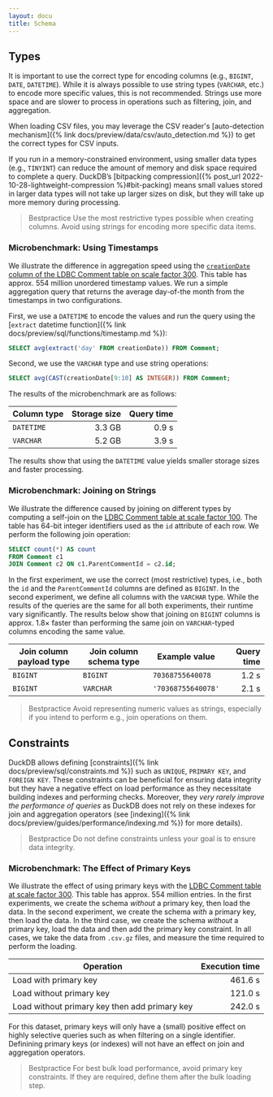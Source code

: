 ```yaml
---
layout: docu
title: Schema
---
```


## Types

It is important to use the correct type for encoding columns (e.g., `BIGINT`, `DATE`, `DATETIME`). While it is always possible to use string types (`VARCHAR`, etc.) to encode more specific values, this is not recommended. Strings use more space and are slower to process in operations such as filtering, join, and aggregation.

When loading CSV files, you may leverage the CSV reader's [auto-detection mechanism]({% link docs/preview/data/csv/auto_detection.md %}) to get the correct types for CSV inputs.

If you run in a memory-constrained environment, using smaller data types (e.g., `TINYINT`) can reduce the amount of memory and disk space required to complete a query. DuckDB’s [bitpacking compression]({% post_url 2022-10-28-lightweight-compression %}#bit-packing) means small values stored in larger data types will not take up larger sizes on disk, but they will take up more memory during processing.

> Bestpractice Use the most restrictive types possible when creating columns. Avoid using strings for encoding more specific data items.

### Microbenchmark: Using Timestamps

We illustrate the difference in aggregation speed using the [`creationDate` column of the LDBC Comment table on scale factor 300](https://blobs.duckdb.org/data/ldbc-sf300-comments-creationDate.parquet). This table has approx. 554 million unordered timestamp values. We run a simple aggregation query that returns the average day-of-the month from the timestamps in two configurations.

First, we use a `DATETIME` to encode the values and run the query using the [`extract` datetime function]({% link docs/preview/sql/functions/timestamp.md %}):

```sql
SELECT avg(extract('day' FROM creationDate)) FROM Comment;
```

Second, we use the `VARCHAR` type and use string operations:

```sql
SELECT avg(CAST(creationDate[9:10] AS INTEGER)) FROM Comment;
```

The results of the microbenchmark are as follows:

| Column type | Storage size | Query time |
| ----------- | -----------: | ---------: |
| `DATETIME`  |       3.3 GB |      0.9 s |
| `VARCHAR`   |       5.2 GB |      3.9 s |

The results show that using the `DATETIME` value yields smaller storage sizes and faster processing.

### Microbenchmark: Joining on Strings

We illustrate the difference caused by joining on different types by computing a self-join on the [LDBC Comment table at scale factor 100](https://blobs.duckdb.org/data/ldbc-sf100-comments.tar.zst). The table has 64-bit integer identifiers used as the `id` attribute of each row. We perform the following join operation:

```sql
SELECT count(*) AS count
FROM Comment c1
JOIN Comment c2 ON c1.ParentCommentId = c2.id;
```

In the first experiment, we use the correct (most restrictive) types, i.e., both the `id` and the `ParentCommentId` columns are defined as `BIGINT`.
In the second experiment, we define all columns with the `VARCHAR` type.
While the results of the queries are the same for all both experiments, their runtime vary significantly.
The results below show that joining on `BIGINT` columns is approx. 1.8× faster than performing the same join on `VARCHAR`-typed columns encoding the same value.

| Join column payload type | Join column schema type | Example value      | Query time |
| ------------------------ | ----------------------- | ------------------ | ---------: |
| `BIGINT`                 | `BIGINT`                | `70368755640078`   |      1.2 s |
| `BIGINT`                 | `VARCHAR`               | `'70368755640078'` |      2.1 s |

> Bestpractice Avoid representing numeric values as strings, especially if you intend to perform e.g., join operations on them.

## Constraints

DuckDB allows defining [constraints]({% link docs/preview/sql/constraints.md %}) such as `UNIQUE`, `PRIMARY KEY`, and `FOREIGN KEY`. These constraints can be beneficial for ensuring data integrity but they have a negative effect on load performance as they necessitate building indexes and performing checks. Moreover, they _very rarely improve the performance of queries_ as DuckDB does not rely on these indexes for join and aggregation operators (see [indexing]({% link docs/preview/guides/performance/indexing.md %}) for more details).

> Bestpractice Do not define constraints unless your goal is to ensure data integrity.

### Microbenchmark: The Effect of Primary Keys

We illustrate the effect of using primary keys with the [LDBC Comment table at scale factor 300](https://blobs.duckdb.org/data/ldbc-sf300-comments.tar.zst).
This table has approx. 554 million entries.
In the first experiments, we create the schema *without* a primary key, then load the data.
In the second experiment, we create the schema *with* a primary key, then load the data.
In the third case, we create the schema *without* a primary key, load the data and then add the primary key constraint.
In all cases, we take the data from `.csv.gz` files, and measure the time required to perform the loading.

|                  Operation                    | Execution time |
|-----------------------------------------------|---------------:|
| Load with primary key                         |        461.6 s |
| Load without primary key                      |        121.0 s |
| Load without primary key then add primary key |        242.0 s |

For this dataset, primary keys will only have a (small) positive effect on highly selective queries such as when filtering on a single identifier.
Definining primary keys (or indexes) will not have an effect on join and aggregation operators.

> Bestpractice For best bulk load performance, avoid primary key constraints.
> If they are required, define them after the bulk loading step.
